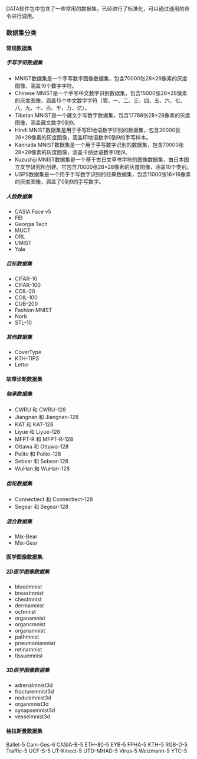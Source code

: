 DATA软件包中包含了一些常用的数据集，已经进行了标准化，可以通过通用的命令进行调用。
### 数据集分类
#### 常规数据集
##### 手写字符数据集
- MNIST数据集是一个手写数字图像数据集，包含70000张28×28像素的灰度图像，涵盖10个数字字符。
- Chinese MNIST是一个手写中文数字识别数据集，包含15000张28×28像素的灰度图像，涵盖15个中文数字字符（零、一、二、三、四、五、六、七、八、九、十、百、千、万、亿）。
- Tibetan MNIST是一个藏文手写数字数据集，包含17768张28×28像素的灰度图像，涵盖藏文数字0到9。
- Hindi MNIST数据集是用于手写印地语数字识别的数据集，包含20000张28×28像素的灰度图像，涵盖印地语数字0到9的手写样本。
- Kannada MNIST数据集是一个用于手写数字识别的数据集，包含70000张28×28像素的灰度图像，涵盖卡纳达语数字0到9。
- Kuzushiji MNIST数据集是一个基于古日文草书字符的图像数据集，由日本国立文学研究所创建。它包含70000张28×28像素的灰度图像，涵盖10个类别。
- USPS数据集是一个用于手写数字识别的经典数据集，包含11000张16×16像素的灰度图像，涵盖了0到9的手写数字。
##### 人脸数据集
- CASIA Face v5
- FEI
- Georgia Tech
- MUCT
- ORL
- UMIST
- Yale
##### 目标数据集
- CIFAR-10
- CIFAR-100
- COIL-20
- COIL-100
- CUB-200
- Fashion MNIST
- Norb
- STL-10
##### 其他数据集
- CoverType
- KTH-TIPS
- Letter
#### 故障诊断数据集
##### 轴承数据集
- CWRU 和 CWRU-128
- Jiangnan 和 Jiangnan-128
- KAT 和 KAT-128
- Liyue 和 Liyue-128
- MFPT-R 和 MFPT-R-128
- Ottawa 和 Ottawa-128
- Polito 和 Polito-128
- Sebear 和 Sebear-128
- WuHan 和 WuHan-128
##### 齿轮数据集
- Connectiect 和 Connectiect-128
- Segear 和 Segear-128
##### 混合数据集
- Mix-Bear
- Mix-Gear
#### 医学图像数据集.
##### 2D医学图像数据集
- bloodmnist
- breastmnist
- chestmnist
- dermamnist
- octmnist
- organamnist
- organcmnist
- organsmnist
- pathmnist
- pneumoniamnist
- retinamnist
- tissuemnist
##### 3D医学图像数据集
- adrenalmnist3d
- fracturemnist3d
- nodulemnist3d
- organmnist3d
- synapsemnist3d
- vesselmnist3d
#### 格拉斯曼数据集
Ballet-5
Cam-Ges-6
CASIA-B-5
ETH-80-5
EYB-5
FPHA-5
KTH-5
RGB-D-5
Traffic-5
UCF-S-5
UT-Kinect-5
UTD-MHAD-5
Virus-5
Weizmann-5
YTC-5





